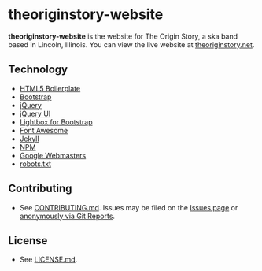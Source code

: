 theoriginstory-website
======
**theoriginstory-website** is the website for The Origin Story, a ska band based in Lincoln, Illinois. You can view the live website at [theoriginstory.net](https://www.theoriginstory.net).

## Technology
* [HTML5 Boilerplate](https://html5boilerplate.com)
* [Bootstrap](https://getbootstrap.com)
* [jQuery](https://jquery.com)
* [jQuery UI](https://jqueryui.com)
* [Lightbox for Bootstrap](https://ashleydw.github.io/lightbox)
* [Font Awesome](http://fontawesome.io)
* [Jekyll](https://jekyllrb.com)
* [NPM](https://www.npmjs.com)
* [Google Webmasters](https://www.google.com/webmasters)
* [robots.txt](http://www.robotstxt.org)

## Contributing
* See [CONTRIBUTING.md](https://github.com/danparson/theoriginstory-website/blob/master/CONTRIBUTING.md). Issues may be filed on the [Issues page](https://github.com/danparson/theoriginstory-website/issues) or [anonymously via Git Reports](https://gitreports.com/issue/danparson/theoriginstory-website).

## License
* See [LICENSE.md](https://github.com/danparson/theoriginstory-website/blob/master/LICENSE.md).
